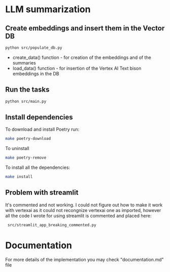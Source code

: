 # LLM summarization

## Create embeddings and insert them in the Vector DB

```bash
python src/populate_db.py
```

- create_data() function - for creation of the embeddings and of the summaries
- load_data() function - for insertion of the Vertex AI Text bison embeddings in the DB


## Run the tasks

```bash
python src/main.py
```

## Install dependencies

To download and install Poetry run:

```bash
make poetry-download
```

To uninstall

```bash
make poetry-remove
```

To install all the dependencies:

```bash
make install
```


## Problem with streamlit

It's commented and not working. I could not figure out how to make it work with 
vertexai as it could not recongnize vertexai one as imported, however all the code I 
wrote for using streamlit is commented and placed here:

```bash
 src/streamlit_app_breaking_commented.py
```

# Documentation

For more details of the implementation you may check "documentation.md" file
